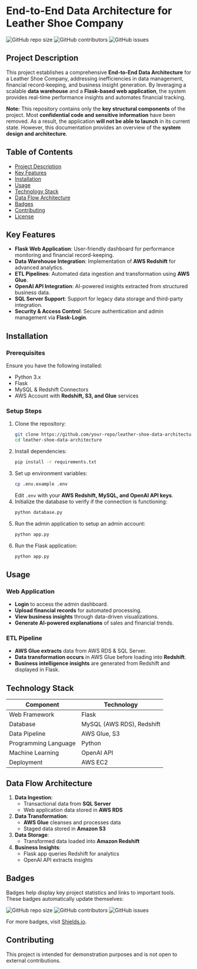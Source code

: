 # End-to-End Data Architecture for Leather Shoe Company

![GitHub repo size](https://img.shields.io/github/repo-size/HHsieh09/LeatherShoe-Data-Architecture) ![GitHub contributors](https://img.shields.io/github/contributors/HHsieh09/LeatherShoe-Data-Architecture) ![GitHub issues](https://img.shields.io/github/issues/HHsieh09/LeatherShoe-Data-Architecture)

## Project Description
This project establishes a comprehensive **End-to-End Data Architecture** for a Leather Shoe Company, addressing inefficiencies in data management, financial record-keeping, and business insight generation. By leveraging a scalable **data warehouse** and a **Flask-based web application**, the system provides real-time performance insights and automates financial tracking.

**Note:** This repository contains only the **key structural components** of the project. Most **confidential code and sensitive information** have been removed. As a result, the application **will not be able to launch** in its current state. However, this documentation provides an overview of the **system design and architecture**.

## Table of Contents
- [Project Description](#project-description)
- [Key Features](#key-features)
- [Installation](#installation)
- [Usage](#usage)
- [Technology Stack](#technology-stack)
- [Data Flow Architecture](#data-flow-architecture)
- [Badges](#badges)
- [Contributing](#contributing)
- [License](#license)

## Key Features
- **Flask Web Application**: User-friendly dashboard for performance monitoring and financial record-keeping.
- **Data Warehouse Integration**: Implementation of **AWS Redshift** for advanced analytics.
- **ETL Pipelines**: Automated data ingestion and transformation using **AWS Glue**.
- **OpenAI API Integration**: AI-powered insights extracted from structured business data.
- **SQL Server Support**: Support for legacy data storage and third-party integration.
- **Security & Access Control**: Secure authentication and admin management via **Flask-Login**.

## Installation
### Prerequisites
Ensure you have the following installed:
- Python 3.x
- Flask
- MySQL & Redshift Connectors
- AWS Account with **Redshift, S3, and Glue** services

### Setup Steps
1. Clone the repository:
   ```sh
   git clone https://github.com/your-repo/leather-shoe-data-architecture.git
   cd leather-shoe-data-architecture
   ```
2. Install dependencies:
   ```sh
   pip install -r requirements.txt
   ```
3. Set up environment variables:
   ```sh
   cp .env.example .env
   ```
   Edit `.env` with your **AWS Redshift, MySQL, and OpenAI API keys**.
4. Initialize the database to verify if the connection is functioning:
   ```sh
   python database.py
   ```
5. Run the admin application to setup an admin account:
   ```sh
   python app.py
   ```
6. Run the Flask application:
   ```sh
   python app.py
   ```
## Usage
### Web Application
- **Login** to access the admin dashboard.
- **Upload financial records** for automated processing.
- **View business insights** through data-driven visualizations.
- **Generate AI-powered explanations** of sales and financial trends.

### ETL Pipeline
- **AWS Glue extracts** data from AWS RDS & SQL Server.
- **Data transformation occurs** in AWS Glue before loading into **Redshift**.
- **Business intelligence insights** are generated from Redshift and displayed in Flask.

## Technology Stack
| Component   | Technology |
|------------|------------|
| Web Framework | Flask |
| Database | MySQL (AWS RDS), Redshift |
| Data Pipeline | AWS Glue, S3 |
| Programming Language | Python |
| Machine Learning | OpenAI API |
| Deployment | AWS EC2 |

## Data Flow Architecture
1. **Data Ingestion**:
   - Transactional data from **SQL Server**
   - Web application data stored in **AWS RDS**
2. **Data Transformation**:
   - **AWS Glue** cleanses and processes data
   - Staged data stored in **Amazon S3**
3. **Data Storage**:
   - Transformed data loaded into **Amazon Redshift**
4. **Business Insights**:
   - Flask app queries Redshift for analytics
   - OpenAI API extracts insights

## Badges
Badges help display key project statistics and links to important tools. These badges automatically update themselves:

![GitHub repo size](https://img.shields.io/github/repo-size/your-repo/leather-shoe-data-architecture) ![GitHub contributors](https://img.shields.io/github/contributors/your-repo/leather-shoe-data-architecture) ![GitHub issues](https://img.shields.io/github/issues/your-repo/leather-shoe-data-architecture)

For more badges, visit [Shields.io](https://shields.io/).

## Contributing
This project is intended for demonstration purposes and is not open to external contributions.